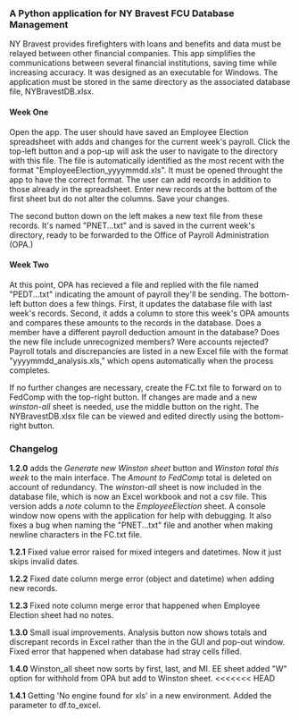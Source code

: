 ### A Python application for NY Bravest FCU Database Management

NY Bravest provides firefighters with loans and benefits and data must be relayed between other financial companies. This app simplifies the communications between several financial institutions, saving time while increasing accuracy. It was designed as an executable for Windows. The application must be stored in the same directory as the associated database file, NYBravestDB.xlsx.

#### Week One

Open the app. The user should have saved an Employee Election spreadsheet with adds and changes for the current week's payroll. Click the top-left button and a pop-up will ask the user to navigate to the directory with this file. The file is automatically identified as the most recent with the format "EmployeeElection_yyyymmdd.xls". It must be opened throught the app to have the correct format. The user can add records in addition to those already in the spreadsheet. Enter new records at the bottom of the first sheet but do not alter the columns. Save your changes.

The second button down on the left makes a new text file from these records. It's named "PNET...txt" and is saved in the current week's directory, ready to be forwarded to the Office of Payroll Administration (OPA.)

#### Week Two

At this point, OPA has recieved a file and replied with the file named "PEDT...txt" indicating the amount of payroll they'll be sending. The bottom-left button does a few things. First, it updates the database file with last week's records. Second, it adds a column to store this week's OPA amounts and compares these amounts to the records in the database. Does a member have a different payroll deduction amount in the database? Does the new file include unrecognized members? Were accounts rejected? Payroll totals and discrepancies are listed in a new Excel file with the format "yyyymmdd_analysis.xls," which opens automatically when the process completes.

If no further changes are necessary, create the FC.txt file to forward on to FedComp with the top-right button. If changes are made and a new *winston-all* sheet is needed, use the middle button on the right. The NYBravestDB.xlsx file can be viewed and edited directly using the bottom-right button.

### Changelog

**1.2.0** adds the *Generate new Winston sheet* button and *Winston total this week* to the main interface. The *Amount to FedComp* total is deleted on account of redundancy. The *winston-all* sheet is now included in the database file, which is now an Excel workbook and not a csv file. This version adds a *note* column to the *EmployeeElection* sheet. A console window now opens with the application for help with debugging. It also fixes a bug when naming the "PNET...txt" file and another when making newline characters in the FC.txt file.

**1.2.1** Fixed value error raised for mixed integers and datetimes. Now it just skips invalid dates.

**1.2.2** Fixed date column merge error (object and datetime) when adding new records.

**1.2.3** Fixed note column merge error that happened when Employee Election sheet had no notes.

**1.3.0** Small isual improvements. Analysis button now shows totals and discrepant records in Excel rather than the in the GUI and pop-out window. Fixed error that happened when database had stray cells filled.

**1.4.0** Winston_all sheet now sorts by first, last, and MI. EE sheet added "W" option for withhold from OPA but add to Winston sheet.
<<<<<<< HEAD

**1.4.1** Getting 'No engine found for xls' in a new environment. Added the parameter to df.to_excel.
